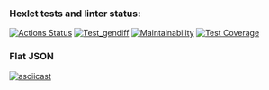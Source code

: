 ### Hexlet tests and linter status:
[![Actions Status](https://github.com/Tatsianaana/frontend-project-46/actions/workflows/hexlet-check.yml/badge.svg)](https://github.com/Tatsianaana/frontend-project-46/actions)
[![Test_gendiff](https://github.com/Tatsianaana/frontend-project-46/actions/workflows/tests.yml/badge.svg)](https://github.com/Tatsianaana/frontend-project-46/actions/workflows/tests.yml)
[![Maintainability](https://api.codeclimate.com/v1/badges/87bb35809e8d470a0f39/maintainability)](https://codeclimate.com/github/Tatsianaana/frontend-project-46/maintainability)
[![Test Coverage](https://api.codeclimate.com/v1/badges/87bb35809e8d470a0f39/test_coverage)](https://codeclimate.com/github/Tatsianaana/frontend-project-46/test_coverage)

### Flat JSON

[![asciicast](https://asciinema.org/a/opzVPmSHomBRNYviQiZTFlZwz.svg)](https://asciinema.org/a/opzVPmSHomBRNYviQiZTFlZwz)

